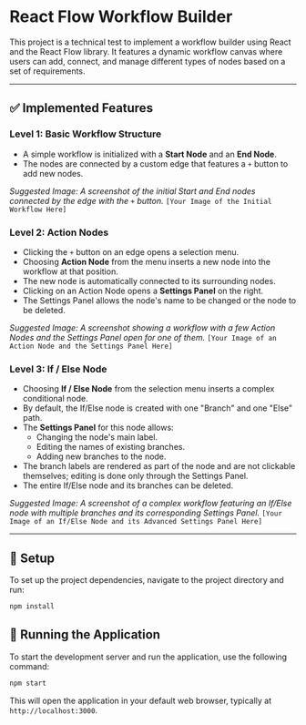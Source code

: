 # React Flow Workflow Builder

This project is a technical test to implement a workflow builder using React and the React Flow library. It features a dynamic workflow canvas where users can add, connect, and manage different types of nodes based on a set of requirements.

---

## ✅ Implemented Features

### Level 1: Basic Workflow Structure

- A simple workflow is initialized with a **Start Node** and an **End Node**.
- The nodes are connected by a custom edge that features a `+` button to add new nodes.

*Suggested Image: A screenshot of the initial Start and End nodes connected by the edge with the `+` button.*
`[Your Image of the Initial Workflow Here]`

### Level 2: Action Nodes

- Clicking the `+` button on an edge opens a selection menu.
- Choosing **Action Node** from the menu inserts a new node into the workflow at that position.
- The new node is automatically connected to its surrounding nodes.
- Clicking on an Action Node opens a **Settings Panel** on the right.
- The Settings Panel allows the node's name to be changed or the node to be deleted.

*Suggested Image: A screenshot showing a workflow with a few Action Nodes and the Settings Panel open for one of them.*
`[Your Image of an Action Node and the Settings Panel Here]`

### Level 3: If / Else Node

- Choosing **If / Else Node** from the selection menu inserts a complex conditional node.
- By default, the If/Else node is created with one "Branch" and one "Else" path.
- The **Settings Panel** for this node allows:
  - Changing the node's main label.
  - Editing the names of existing branches.
  - Adding new branches to the node.
- The branch labels are rendered as part of the node and are not clickable themselves; editing is done only through the Settings Panel.
- The entire If/Else node and its branches can be deleted.

*Suggested Image: A screenshot of a complex workflow featuring an If/Else node with multiple branches and its corresponding Settings Panel.*
`[Your Image of an If/Else Node and its Advanced Settings Panel Here]`

---

## 🚀 Setup

To set up the project dependencies, navigate to the project directory and run:

```bash
npm install
```

## 🏃 Running the Application

To start the development server and run the application, use the following command:

```bash
npm start
```

This will open the application in your default web browser, typically at `http://localhost:3000`.
